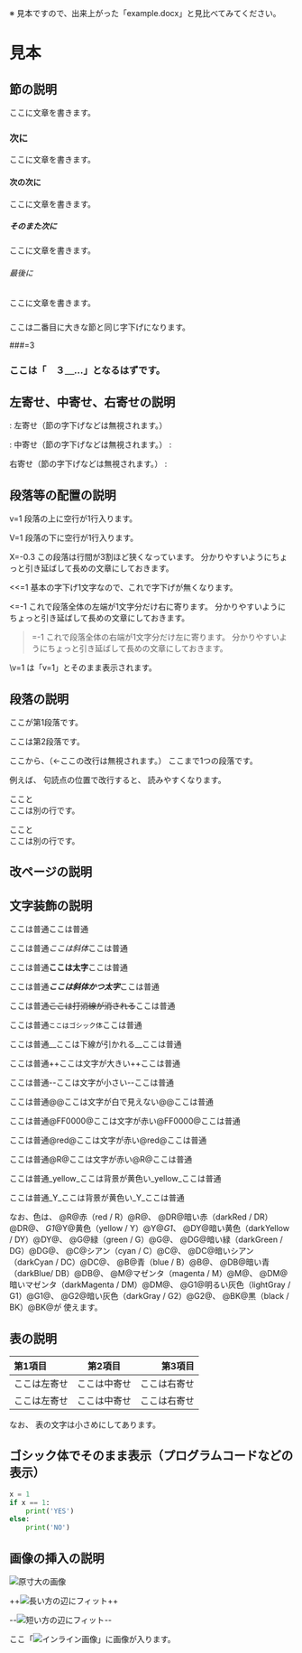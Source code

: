 <!----------------------【設定】-------------------------

# プロパティに表示される書面のタイトルを指定ください。
書題名: -

# 3つの書式（普通、契約、条文）を指定できます。
文書式: 普通

# ページ番号の記載（有、無）を指定できます。
頁番号: 有

# 行番号の記載を（有、無）を指定できます。
行番号: 有

# 用紙のサイズ（A3横、A3縦、A4横、A4縦）を指定できます。
用紙サ: A4縦

# 用紙上下左右の余白をセンチメートル単位で指定できます。
上余白: 3.5
下余白: 2.2
左余白: 3.0
右余白: 2.0

# 明朝体とゴシック体のフォントを指定できます。
明朝体: ＭＳ 明朝
ゴシ体: ＭＳ ゴシック

# 基本文字の大きさをポイント単位で指定できます。
文字サ: 12.0

# 行間の高さを基本文字の高さの倍数で指定できます。
行間高: 2.14

# セクション前後の余白を行間の高さの倍数で指定できます。
前余白: 0.0, 1.0, 0.0, 0.0, 0.0, 0.0
後余白: 0.0, 0.0, 0.0, 0.0, 0.0, 0.0

# 半角字と全角字の間の間隔調整（有、無）を指定できます。
字間整: 無

# 元のWordファイルの最終更新日が自動で指定されます。
元原稿: 2022-12-29T00:00:00+09:00

-------------------------------------------------------->

※ 見本ですので、出来上がった「example.docx」と見比べてみてください。

<!-- ↓ 文書のタイトルです。大文字で中央寄せになります。 -->
# 見本

<!-- ↓ 一番大きな節の題名です。「第１　節の説明」となります。 -->
## 節の説明

ここに文章を書きます。

<!-- ↓ 二番目に大きな節の題名です。「　１　次に」となります。 -->
### 次に

ここに文章を書きます。

<!-- ↓ 三番目に大きな節の題名です。「　　⑴　次の次に」となります。 -->
#### 次の次に

ここに文章を書きます。

<!-- ↓ 四番目に大きな節の題名です。「　　　ア　そのまた次に」となります。 -->
##### そのまた次に

ここに文章を書きます。

<!-- ↓ 五番目に大きな節の題名です。「　　　　(ｱ) 最後に」となります。 -->
###### 最後に

ここに文章を書きます。

<!-- ↓ タイトルを書かないことで、字下げ幅だけが調整されます。 -->
### 

ここは二番目に大きな節と同じ字下げになります。

<!-- ↓ 等号の後に数字を書いて、節の番号を指定できます。 -->
###=3

### ここは「　３＿…」となるはずです。

## 左寄せ、中寄せ、右寄せの説明

<!-- ↓ ": "（空白に注意）で始めると、左寄せになります。 -->
: 左寄せ（節の字下げなどは無視されます。）

<!-- ↓ ": "と" :"（空白に注意）で挟むと、中寄せになります。 -->
: 中寄せ（節の字下げなどは無視されます。） :

<!-- ↓ " :"（空白に注意）で終わると、右寄せになります。 -->
右寄せ（節の字下げなどは無視されます。） :

## 段落等の配置の説明

<!-- ↓ "v"で段落の上に空行を入れることができます。 -->
v=1
段落の上に空行が1行入ります。

<!-- ↓ "V"で段落の下に空行を入れることができます。 -->
V=1
段落の下に空行が1行入ります。

<!-- ↓ "X"で段落内の改行幅を増減することができます。 -->
X=-0.3
この段落は行間が3割ほど狭くなっています。
分かりやすいようにちょっと引き延ばして長めの文章にしておきます。


<!-- ↓ "<<"で段落1行目の字下げを減らすことができます。 -->
<<=1
基本の字下げ1文字なので、これで字下げが無くなります。

<!-- ↓ "<"で段落全体の左端の字下げを減らすことができます。 -->
<=-1
これで段落全体の左端が1文字分だけ右に寄ります。
分かりやすいようにちょっと引き延ばして長めの文章にしておきます。

<!-- ↓ ">"で段落全体の右端の字下げを減らすことができます。 -->
>=-1
これで段落全体の右端が1文字分だけ左に寄ります。
分かりやすいようにちょっと引き延ばして長めの文章にしておきます。

<!-- ↓ "\"はコマンドを無効にして、そのまま表示させます。 -->
\v=1
は「v=1」とそのまま表示されます。

## 段落の説明

<!-- ↓ 段落と段落の間は1行空けます。 -->
ここが第1段落です。

ここは第2段落です。

<!-- ↓ 連続した行は1つの段落になり、改行は自動で調整されます。 -->
ここから、（←ここの改行は無視されます。）
ここまで1つの段落です。

<!-- ↓ 原稿は読みやすい場所で改行するようにします。 -->
例えば、
句読点の位置で改行すると、
読みやすくなります。

<!-- ↓ 行末に半角スペース2つ"  "で強制改行できます。 -->
ここと  
ここは別の行です。

<!-- ↓ "<br>"でも強制改行できます。 -->
ここと<br>
ここは別の行です。

## 改ページの説明

<!-- ↓ "<pgbr>"のみを独立して書くと、改ページできます。 -->
<pgbr>

## 文字装飾の説明

<!-- ↓ コメントになりWordファイルには表示されません。 -->
ここは普通<!-- ここは非表示 -->ここは普通

<!-- ↓ "*"で挟まれた文字列は斜体になります。 -->
ここは普通*ここは斜体*ここは普通

<!-- ↓ "**"で挟まれた文字列は太字になります。 -->
ここは普通**ここは太字**ここは普通

<!-- ↓ "***"で挟まれた文字列は斜体かつ太字になります。 -->
ここは普通***ここは斜体かつ太字***ここは普通

<!-- ↓ "~~"で挟まれた文字列は打消線が引かれます。 -->
ここは普通~~ここは打消線が消される~~ここは普通

<!-- ↓ "`"で挟まれた文字列はゴシック体になります。 -->
ここは普通`ここはゴシック体`ここは普通

<!-- ↓ "__"で挟まれた文字列は下線が引かれます。 -->
ここは普通__ここは下線が引かれる__ここは普通

<!-- ↓ "++"で挟まれた文字列は文字が大きくなります。 -->
ここは普通++ここは文字が大きい++ここは普通

<!-- ↓ "--"で挟まれた文字列は文字が小さくなります。 -->
ここは普通--ここは文字が小さい--ここは普通

<!-- ↓ "@@"で挟まれた文字列は文字が白くなって見えなくなります。 -->
ここは普通@@ここは文字が白で見えない@@ここは普通

<!-- ↓ "@XXYYZZ@"で挟まれた文字列は16進RGB(XX,YY,ZZ)色になります。 -->
ここは普通@FF0000@ここは文字が赤い@FF0000@ここは普通

<!-- ↓ "@foo@"で挟まれた文字列はfoo色になります。 -->
ここは普通@red@ここは文字が赤い@red@ここは普通

<!-- ↓ R（red）などの略称を使えます。 -->
ここは普通@R@ここは文字が赤い@R@ここは普通

<!-- ↓ "_foo_"で挟まれた区間の背景はfoo色になります。 -->
ここは普通_yellow_ここは背景が黄色い_yellow_ここは普通

<!-- ↓ Y（yellow）などの略称も使えます。 -->
ここは普通_Y_ここは背景が黄色い_Y_ここは普通

なお、色は、
@R@赤（red / R）@R@、
@DR@暗い赤（darkRed / DR）@DR@、
_G1_@Y@黄色（yellow / Y）@Y@_G1_、
@DY@暗い黄色（darkYellow / DY）@DY@、
@G@緑（green / G）@G@、
@DG@暗い緑（darkGreen / DG）@DG@、
@C@シアン（cyan / C）@C@、
@DC@暗いシアン（darkCyan / DC）@DC@、
@B@青（blue / B）@B@、
@DB@暗い青（darkBlue/ DB）@DB@、
@M@マゼンタ（magenta / M）@M@、
@DM@暗いマゼンタ（darkMagenta / DM）@DM@、
@G1@明るい灰色（lightGray / G1）@G1@、
@G2@暗い灰色（darkGray / G2）@G2@、
@BK@黒（black / BK）@BK@が
使えます。

## 表の説明

<!-- ↓ "|"縦棒で囲むと表が書けます。2行目で寄せと幅と指定しています。 -->
|第1項目|第2項目|第3項目|
|:-----------------|:----------------:|-----------------:|
|ここは左寄せ|ここは中寄せ|ここは右寄せ|
|ここは左寄せ|ここは中寄せ|ここは右寄せ|

なお、
表の文字は小さめにしてあります。

## ゴシック体でそのまま表示（プログラムコードなどの表示）

<!-- "```"で始まり"```"で終わる段落は、ゴシック体でそのまま表示されます。 -->

``` Python
x = 1
if x == 1:
    print('YES')
else:
    print('NO')
```

## 画像の挿入の説明

<!-- ↓ 単独で画像を挿入することもできます。原寸大です。 -->
![原寸大の画像](x.jpg)

<!-- ↓ "++"で挟むと、長い方の辺にフィットします。 -->
++![長い方の辺にフィット](y.jpg)++

<!-- ↓ "--"で挟むと、短い方の辺にフィットします。 -->
--![短い方の辺にフィット](x.jpg)--

<!-- ↓ 行の中に画像を挿入することもできます。 -->
ここ「![インライン画像](x.jpg)」に画像が入ります。

